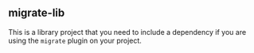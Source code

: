 migrate-lib
-----------


This is a library project that you need to include a dependency if you are using the 
``migrate`` plugin on your project.